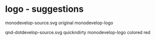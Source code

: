 # logo - suggestions

monodevelop-source.svg original monodevelop-logo

qnd-dotdevelop-source.svg quickndirty monodevelop-logo colored red

